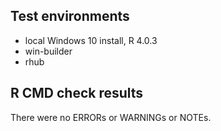 ## Test environments

* local Windows 10 install, R 4.0.3
* win-builder
* rhub


## R CMD check results

There were no ERRORs or WARNINGs or NOTEs.
